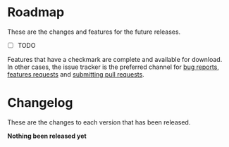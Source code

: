 # Roadmap

These are the changes and features for the future releases.

- [ ] TODO

Features that have a checkmark are complete and available for
download.  
In other cases, the issue tracker is the preferred channel for [bug reports](#bug-reports),
[features requests](#feature-requests) and
[submitting pull requests](#pull-requests).

# Changelog

These are the changes to each version that has been released.

**Nothing been released yet**